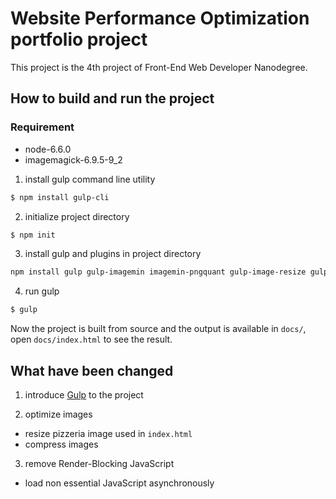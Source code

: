 # Website Performance Optimization portfolio project

This project is the 4th project of Front-End Web Developer Nanodegree.


## How to build and run the project
### Requirement
* node-6.6.0
* imagemagick-6.9.5-9_2

1. install gulp command line utility
```sh
$ npm install gulp-cli
```

2. initialize project directory
``` sh
$ npm init
```

3. install gulp and plugins in project directory
``` sh
npm install gulp gulp-imagemin imagemin-pngquant gulp-image-resize gulp-rename
```

4. run gulp
``` sh
$ gulp
```
Now the project is built from source and the output is available in `docs/`, open `docs/index.html` to see the result.

## What have been changed

1. introduce [Gulp](http://gulpjs.com) to the project

2. optimize images
  * resize pizzeria image used in `index.html`
  * compress images

3. remove Render-Blocking JavaScript
  * load non essential JavaScript asynchronously
